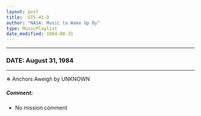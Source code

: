 ```yaml
---
layout: post
title:  STS-41-D
author: "NASA: Music to Wake Up By"
type: MusicPlaylist
date_modified: 1984-08-31
---
```


----
### DATE: August 31, 1984
----
✵ Anchors Aweigh by UNKNOWN

##### Comment:
* No mission comment
